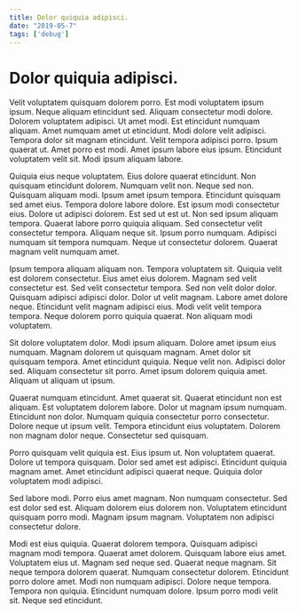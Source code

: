 ```yaml
---
title: Dolor quiquia adipisci.
date: "2019-05-7"
tags: ['debug']
---
```


# Dolor quiquia adipisci.

Velit voluptatem quisquam dolorem porro. Est modi voluptatem ipsum ipsum. Neque aliquam etincidunt sed. Aliquam consectetur modi dolore. Dolorem voluptatem adipisci. Ut amet modi. Est etincidunt numquam aliquam. Amet numquam amet ut etincidunt. Modi dolore velit adipisci. Tempora dolor sit magnam etincidunt. Velit tempora adipisci porro. Ipsum quaerat ut. Amet porro est modi. Amet ipsum labore eius ipsum. Etincidunt voluptatem velit sit. Modi ipsum aliquam labore.

Quiquia eius neque voluptatem. Eius dolore quaerat etincidunt. Non quisquam etincidunt dolorem. Numquam velit non. Neque sed non. Quisquam aliquam modi. Ipsum amet ipsum tempora. Etincidunt quisquam sed amet eius. Tempora dolore labore dolore. Est ipsum modi consectetur eius. Dolore ut adipisci dolorem. Est sed ut est ut. Non sed ipsum aliquam tempora. Quaerat labore porro quiquia aliquam. Sed consectetur velit consectetur tempora. Aliquam neque sit. Ipsum porro numquam. Adipisci numquam sit tempora numquam. Neque ut consectetur dolorem. Quaerat magnam velit numquam amet.

Ipsum tempora aliquam aliquam non. Tempora voluptatem sit. Quiquia velit est dolorem consectetur. Eius amet eius dolorem. Magnam sed velit consectetur est. Sed velit consectetur tempora. Sed non velit dolor dolor. Quisquam adipisci adipisci dolor. Dolor ut velit magnam. Labore amet dolore neque. Etincidunt velit magnam adipisci eius. Modi velit velit tempora tempora. Neque dolorem porro quiquia quaerat. Non aliquam modi voluptatem.

Sit dolore voluptatem dolor. Modi ipsum aliquam. Dolore amet ipsum eius numquam. Magnam dolorem ut quisquam magnam. Amet dolor sit quisquam tempora. Amet etincidunt quiquia. Neque velit non. Adipisci dolor sed. Aliquam consectetur sit porro. Amet ipsum dolorem quiquia amet. Aliquam ut aliquam ut ipsum.

Quaerat numquam etincidunt. Amet quaerat sit. Quaerat etincidunt non est aliquam. Est voluptatem dolorem labore. Dolor ut magnam ipsum numquam. Etincidunt non dolor. Numquam quiquia consectetur porro consectetur. Dolore neque ut ipsum velit. Tempora etincidunt eius voluptatem. Dolorem non magnam dolor neque. Consectetur sed quisquam.

Porro quisquam velit quiquia est. Eius ipsum ut. Non voluptatem quaerat. Dolore ut tempora quisquam. Dolor sed amet est adipisci. Etincidunt quiquia magnam amet. Amet etincidunt adipisci quaerat neque. Quiquia dolor voluptatem modi adipisci.

Sed labore modi. Porro eius amet magnam. Non numquam consectetur. Sed est dolor sed est. Aliquam dolorem eius dolorem non. Voluptatem etincidunt quisquam porro modi. Magnam ipsum magnam. Voluptatem non adipisci consectetur dolore.

Modi est eius quiquia. Quaerat dolorem tempora. Quisquam adipisci magnam modi tempora. Quaerat amet dolorem. Quisquam labore eius amet. Voluptatem eius ut. Magnam sed neque sed. Quaerat neque magnam. Sit neque tempora dolorem quaerat. Numquam consectetur dolorem. Etincidunt porro dolore amet. Modi non numquam adipisci. Dolore neque tempora. Tempora non quiquia. Etincidunt numquam dolore. Ipsum porro modi velit sit. Neque sed etincidunt.
